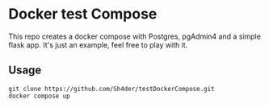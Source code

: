 
# Docker test Compose

This repo creates a docker compose with Postgres, pgAdmin4 and a simple flask app. It's just an example, feel free to play with it.

## Usage
```shell
git clone https://github.com/Sh4der/testDockerCompose.git
docker compose up
```